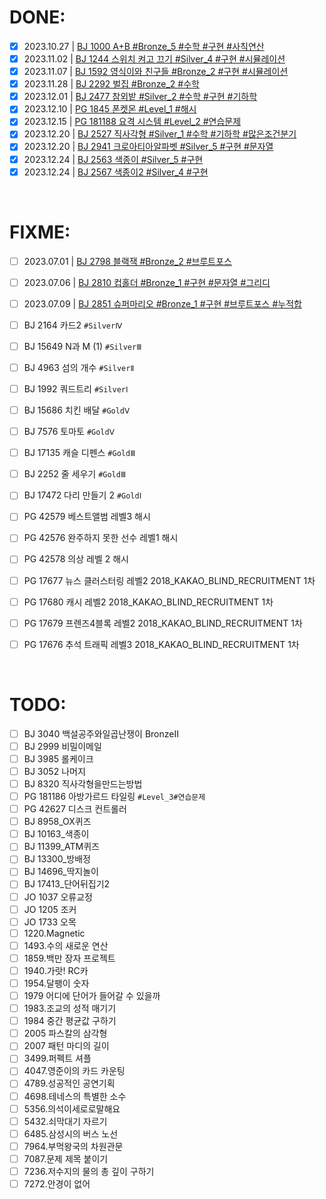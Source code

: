 <!-- Solved -->

# DONE:

- [x] 2023.10.27 | [BJ 1000 A+B #Bronze_5 #수학 #구현 #사칙연산](Problem\Solved\Baekjoon\Bronze\5\BJ_1000\question.md)
- [x] 2023.11.02 | [BJ 1244 스위치 켜고 끄기 #Silver_4 #구현 #시뮬레이션](Problem\Solved\Baekjoon\Silver\4\BJ_1244\question\info.md)
- [x] 2023.11.07 | [BJ 1592 영식이와 친구들 #Bronze_2 #구현 #시뮬레이션](Problem\Solved\Baekjoon\Bronze\2\BJ_1592\question\info.md)
- [x] 2023.11.28 | [BJ 2292 벌집 #Bronze_2 #수학](Problem\Solved\Baekjoon\Bronze\2\BJ_2292\question\info.md)
- [x] 2023.12.01 | [BJ 2477 참외밭 #Silver_2 #수학 #구현 #기하학](Problem\Solved\Baekjoon\Silver\2\BJ_2477\question\info.md)
- [x] 2023.12.10 | [PG 1845 폰켓몬 #Level_1 #해시](Problem\Solved\Programmers\Level1\PG_1845\question\info.md)
- [x] 2023.12.15 | [PG 181188 요격 시스템 #Level_2 #연습문제](Problem\Solved\Programmers\Level2\PG_181188\question\info.md)
- [x] 2023.12.20 | [BJ 2527 직사각형 #Silver_1 #수학 #기하학 #많은조건분기](Problem\Solved\Baekjoon\Silver\1\BJ_2527\question\info.md)
- [x] 2023.12.20 | [BJ 2941 크로아티아알파벳 #Silver_5 #구현 #문자열](Problem\Solved\Baekjoon\Silver\5\BJ_2941\question\info.md)
- [x] 2023.12.24 | [BJ 2563 색종이 #Silver_5 #구현](Problem\Solved\Baekjoon\Silver\5\BJ_2563\question\info.md)
- [x] 2023.12.24 | [BJ 2567 색종이2 #Silver_4 #구현](Problem\Solved\Baekjoon\Silver\4\BJ_2567\question\info.md)

<br />

<!-- Failed -->

# FIXME:

- [ ] 2023.07.01 | [BJ 2798 블랙잭 #Bronze_2 #브루트포스](Problem\Failed\Baekjoon\Bronze\2\BJ_2798\question\info.md)
- [ ] 2023.07.06 | [BJ 2810 컵홀더 #Bronze_1 #구현 #문자열 #그리디](Problem\Solved\Baekjoon\Bronze\1\BJ_2810\question\info.md)
- [ ] 2023.07.09 | [BJ 2851 슈퍼마리오 #Bronze_1 #구현 #브루트포스 #누적합](Problem\Solved\Baekjoon\Bronze\1\BJ_2851\question\info.md)

- [ ] BJ 2164 카드2 `#SilverⅣ`
- [ ] BJ 15649 N과 M (1) `#SilverⅢ`
- [ ] BJ 4963 섬의 개수 `#SilverⅡ`
- [ ] BJ 1992 쿼드트리 `#SilverⅠ`
- [ ] BJ 15686 치킨 배달 `#GoldⅤ`
- [ ] BJ 7576 토마토 `#GoldⅤ`
- [ ] BJ 17135 캐슬 디펜스 `#GoldⅢ`
- [ ] BJ 2252 줄 세우기 `#GoldⅢ`
- [ ] BJ 17472 다리 만들기 2 `#GoldⅠ`
- [ ] PG 42579 베스트앨범 레벨3 해시
- [ ] PG 42576 완주하지 못한 선수 레벨1 해시
- [ ] PG 42578 의상 레벨 2 해시
- [ ] PG 17677 뉴스 클러스터링 레벨2 2018_KAKAO_BLIND_RECRUITMENT 1차
- [ ] PG 17680 캐시 레벨2 2018_KAKAO_BLIND_RECRUITMENT 1차
- [ ] PG 17679 프렌즈4블록 레벨2 2018_KAKAO_BLIND_RECRUITMENT 1차
- [ ] PG 17676 추석 트래픽 레벨3 2018_KAKAO_BLIND_RECRUITMENT 1차

<br />

<!-- Unsolved -->

# TODO:

- [ ] BJ 3040 백설공주와일곱난쟁이 BronzeⅡ
- [ ] BJ 2999 비밀이메일
- [ ] BJ 3985 롤케이크
- [ ] BJ 3052 나머지
- [ ] BJ 8320 직사각형을만드는방법
- [ ] PG 181186 아방가르드 타일링 `#Level_3#연습문제`
- [ ] PG 42627 디스크 컨트롤러
- [ ] BJ 8958_OX퀴즈
- [ ] BJ 10163\_색종이
- [ ] BJ 11399_ATM퀴즈
- [ ] BJ 13300\_방배정
- [ ] BJ 14696\_딱지놀이
- [ ] BJ 17413\_단어뒤집기2
- [ ] JO 1037 오류교정
- [ ] JO 1205 조커
- [ ] JO 1733 오목
- [ ] 1220.Magnetic
- [ ] 1493.수의 새로운 연산
- [ ] 1859.백만 장자 프로젝트
- [ ] 1940.가랏! RC카
- [ ] 1954.달팽이 숫자
- [ ] 1979 어디에 단어가 들어갈 수 있을까
- [ ] 1983.조교의 성적 매기기
- [ ] 1984 중간 평균값 구하기
- [ ] 2005 파스칼의 삼각형
- [ ] 2007 패턴 마디의 길이
- [ ] 3499.퍼펙트 셔플
- [ ] 4047.영준이의 카드 카운팅
- [ ] 4789.성공적인 공연기획
- [ ] 4698.테네스의 특별한 소수
- [ ] 5356.의석이세로로말해요
- [ ] 5432.쇠막대기 자르기
- [ ] 6485.삼성시의 버스 노선
- [ ] 7964.부먹왕국의 차원관문
- [ ] 7087.문제 제목 붙이기
- [ ] 7236.저수지의 물의 총 깊이 구하기
- [ ] 7272.안경이 없어

<br />
